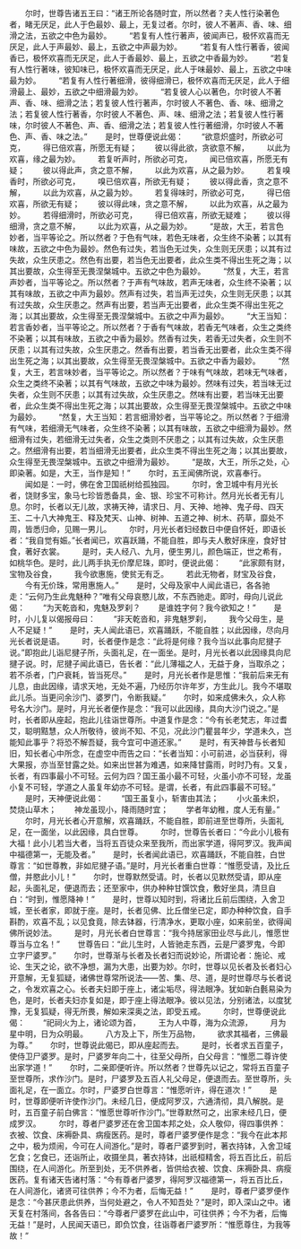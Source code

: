 <!-- { "loadSidebar": true } -->
　　尔时，世尊告诸五王曰：“诸王所论各随时宜，所以然者？夫人性行染著色者，睹无厌足，此人于色最妙、最上，无复过者。尔时，彼人不著声、香、味、细滑之法，五欲之中色为最妙。
　　“若复有人性行著声，彼闻声已，极怀欢喜而无厌足，此人于声最妙、最上，五欲之中声最为妙。
　　“若复有人性行著香，彼闻香已，极怀欢喜而无厌足，此人于香最妙、最上，五欲之中香最为妙。
　　“若复有人性行著味，彼知味已，极怀欢喜而无厌足，此人于味最妙、最上，五欲之中味最为妙。
　　“若复有人性行著细滑，彼得细滑已，极怀欢喜而无厌足，此人于细滑最上、最妙，五欲之中细滑最为妙。
　　“若复彼人心以著色，尔时彼人不著声、香、味、细滑之法；若复彼人性行著声，尔时彼人不著色、香、味、细滑之法；若复彼人性行著香，尔时彼人不著色、声、味、细滑之法；若复彼人性行著味，尔时彼人不著色、声、香、细滑之法；若复彼人性行著细滑，尔时彼人不著色、声、香、味之法。”
　　是时，世尊便说此偈：
　　“欲意炽盛时，所欲必可克，
　　得已倍欢喜，所愿无有疑；
　　彼以得此欲，贪欲意不解，
　　以此为欢喜，缘之最为妙。
　　若复听声时，所欲必可克，
　　闻已倍欢喜，所愿无有疑；
　　彼以得此声，贪之意不解，
　　以此为欢喜，从之最为妙。
　　若复嗅香时，所欲必可克，
　　嗅已倍欢喜，所欲无有疑；
　　彼以得此香，贪之意不解，
　　以此为欢喜，从之最为妙。
　　若复得味时，所欲必可克，
　　得已倍欢喜，所欲无有疑；
　　彼以得此味，贪之意不解，
　　以此为欢喜，从之最为妙。
　　若得细滑时，所欲必可克，
　　得已倍欢喜，所欲无疑难；
　　彼以得细滑，贪之意不解，
　　以此为欢喜，从之最为妙。
　　“是故，大王，若言色妙者，当平等论之。所以然者？于色有气味，若色无味者，众生终不染著；以其有味故，五欲之中色为最妙。然色有过失，若当色无过失，众生则无厌患；以其有过失故，众生厌患之。然色有出要，若当色无出要者，此众生类不得出生死之海；以其出要故，众生得至无畏涅槃城中。五欲之中色为最妙。
　　“然复，大王，若言声妙者，当平等论之。所以然者？于声有气味故，若声无味者，众生终不染著；以其有味故，五欲之中声为最妙。然声有过失，若当声无过失，众生则无厌患；以其有过失故，众生厌患之。然声有出要，若当声无出要者，此众生类不得出生死之海；以其出要故，众生得至无畏涅槃城中。五欲之中声为最妙。
　　“大王当知：若言香妙者，当平等论之。所以然者？于香有气味故，若香无气味者，众生之类终不染著；以其有味故，五欲之中香为最妙。然香有过失，若香无过失者，众生则不厌患；以其有过失故，众生厌患之。然香有出要，若当香无出要者，此众生类不得出生死之海；以其出要故，众生得至无畏涅槃城中。五欲之中香为最妙。
　　“然复，大王，若言味妙者，当平等论之。所以然者？于味有气味故，若味无气味者，众生之类终不染著；以其有气味故，五欲之中味为最妙。然味有过失，若当味无过失者，众生则不厌患；以其有过失故，众生厌患之。然味有出要，若当味无出要者，此众生类不得出生死之海；以其出要故，众生得至无畏涅槃城中。五欲之中味为最妙。
　　“然复，大王当知：若言细滑妙者，当平等论之。所以然者？于细滑有气味，若细滑无气味者，众生终不染著；以其有味故，五欲之中细滑为最妙。然细滑有过失，若细滑无过失者，众生之类则不厌患之；以其有过失故，众生厌患之。然细滑有出要，若当细滑无出要者，此众生类不得出生死之海；以其出要故，众生得至无畏涅槃城中。五欲之中细滑为最妙。
　　“是故，大王，所乐之处，心即染著。如是，大王，当作是知！”
　　尔时，五王闻佛所说，欢喜奉行。
　　闻如是：一时，佛在舍卫国祇树给孤独园。
　　尔时，舍卫城中有月光长者，饶财多宝，象马七珍皆悉备具，金、银、珍宝不可称计。然月光长者无有儿息。尔时，长者以无儿故，求祷天神，请求日、月、天神、地神、鬼子母、四天王、二十八大神鬼王、释及梵天、山神、树神、五道之神、树木、药草，靡处不周，皆悉归命，见赐一男儿。
　　尔时，月光长者妇经数日中便自怀妊，即语长者：“我自觉有娠。”长者闻已，欢喜跃踊，不能自胜，即与夫人敷好床座，食好甘食，著好衣裳。
　　是时，夫人经八、九月，便生男儿，颜色端正，世之希有，如桃华色。是时，此儿两手执无价摩尼珠，即时，便说此偈：
　　“此家颇有财，宝物及谷食，
　　我今欲惠施，使贫无有乏。
　　若此无物者，财宝及谷食，
　　今有无价珠，常用惠施人。”
　　是时，父母及家中人闻此语已，各各驰走：“云何乃生此鬼魅种？”唯有父母哀愍儿故，不东西驰走。即时，母向儿说此偈：
　　“为天乾沓和，鬼魅及罗刹？
　　是谁姓字何？我今欲知之！”
　　是时，小儿复以偈报母曰：
　　“非天乾沓和，非鬼魅罗刹，
　　我今父母生，是人不足疑！”
　　是时，夫人闻此语已，欢喜踊跃，不能自胜；以此因缘，尽向月光长者说是语。
　　时，长者便作是念：“此将是何缘？我今当以此事向尼揵子说。”即抱此儿诣尼揵子所，头面礼足，在一面坐。是时，月光长者以此因缘具向尼揵子说。时，尼揵子闻此语已，告长者：“此儿薄福之人，无益于身，当取杀之；若不杀者，门户衰耗，皆当死尽。”
　　是时，月光长者作是思惟：“我前后来无有儿息，由此因缘，请求天地，无处不遍，乃经历尔许年岁，方生此儿。我今不堪取此儿杀。当更问余沙门、婆罗门，令断我疑。”
　　尔时，如来成佛未久，众人称号名大沙门。是时，月光长者便作是念：“我可以此因缘，具向大沙门说之。”是时，长者即从座起，抱此儿往诣世尊所。中道复作是念：“今有长老梵志，年过耆艾，聪明黠慧，众人所敬待，彼尚不知、不见，况此沙门瞿昙年少，学道未久，岂能知此事乎？将恐不解吾疑，我今宜可中道还家。”
　　是时，有天神昔与长者知旧，知长者心中所念，在虚空中而告之曰：“长者当知：小可前进，必当获利，得大果报，亦当至甘露之处。如来出世甚为难遇，如来降甘露雨，时时乃有。又复，长者，有四事最小不可轻。云何为四？国王虽小最不可轻，火虽小亦不可轻，龙虽小复不可轻，学道之人虽复年幼亦不可轻。是谓，长者，有此四事最不可轻。”
　　是时，天神便说此偈：
　　“国王虽复小，斩害由其法；
　　小火虽未炽，焚烧山草木；
　　神龙虽现小，降雨随时宜；
　　学者年幼稚，度人无有量。”
　　尔时，月光长者心开意解，欢喜踊跃，不能自胜，即前进至世尊所，头面礼足，在一面坐，以此因缘，具白世尊。
　　尔时，世尊告长者曰：“今此小儿极有大福！此小儿若当大者，当将五百徒众来至我所，而出家学道，得阿罗汉。我声闻中福德第一，无能及者。”
　　是时，长者闻此语已，欢喜踊跃，不能自胜，白世尊言：“如世尊教，非如尼揵子语。”是时，月光长者重白世尊：“惟愿受请，及比丘僧，并愍此小儿！”
　　尔时，世尊默然受请。时，长者以见默然受请，即从座起，头面礼足，便退而去；还至家中，供办种种甘馔饮食，敷好坐具，清旦自白：“时到，惟愿降神！”
　　是时，世尊以知时到，将诸比丘前后围绕，入舍卫城，至长者家，即就于座。是时，长者见佛、比丘僧坐已定，即办种种饮食，自手斟酌，欢喜不乱；以见食竟，除去钵器，行清净水，更取小座，如来前坐，欲得闻佛所说妙法。
　　是时，月光长者白世尊言：“我今持居家田业尽与此儿，惟愿世尊当与立名！”
　　世尊告曰：“此儿生时，人皆驰走东西，云是尸婆罗鬼，今即立字尸婆罗。”
　　尔时，世尊渐与长者及长者妇而说妙论，所谓论者：施论、戒论、生天之论，欲不净想，漏为大患，出要为妙。尔时，世尊以见长者及长者妇心开意解，无复狐疑，诸佛世尊常所说法——苦、集、尽、道，是时世尊尽与长者说之，令发欢喜之心。长者夫妇即于座上，诸尘垢尽，得法眼净。犹如新白氎易染为色，是时，长者夫妇亦复如是，即于座上得法眼净。彼以见法，分别诸法，以度犹豫，无复狐疑，得无所畏，解如来深奥之法，即受五戒。
　　尔时，世尊便说此偈：
　　“祀祠火为上，诸论颂为首，
　　王为人中尊，海为众流源，
　　月为星中明，日为众明最。
　　八方及上下，所生万品物，
　　欲求其福者，三佛最为尊。”
　　尔时，世尊说此偈已，即从座起而去。
　　是时，长者求五百童子，使侍卫尸婆罗。是时，尸婆罗年向二十，往至父母所，白父母言：“惟愿二尊许使出家学道！”
　　尔时，二亲即便听许。所以然者？世尊先以记之，常将五百童子至世尊所，求作沙门。是时，尸婆罗及五百人礼父母足，便退而去。至世尊所，头面礼足，在一面立。尔时，尸婆罗白世尊言：“惟愿听许，得在道次！”
　　是时，世尊即便听许使作沙门。未经几日，便成阿罗汉，六通清彻，具八解脱。是时，五百童子前白佛言：“惟愿世尊听作沙门。”世尊默然可之，出家未经几日，便成罗汉。
　　尔时，尊者尸婆罗还在舍卫国本邦之处，众人敬仰，得四事供养：衣被、饮食、床褥卧具、病瘦医药。是时，尊者尸婆罗便作是念：“我今在此本邦之中，极为烦闹，今可在人间游化。”是时，尊者尸婆罗到时，著衣持钵，入舍卫域乞食；乞食已，还诣所止，收摄坐具，著衣持钵，出祇桓精舍，将五百比丘，前后围绕，在人间游化。所至到处，无不供养者，皆供给衣被、饮食、床褥卧具、病瘦医药。复有诸天告诸村落：“今有尊者尸婆罗，得阿罗汉福德第一，将五百比丘，在人间游化，诸贤可往供养；今不为者，后悔无益！”
　　是时，尊者尸婆罗便作是念：“今甚厌患此供养，当何处避之，令人不知吾处？”是时，即入深山之中。诸天复在村落间，各各告曰：“今尊者尸婆罗在此山中，可往供养；今不为者，后悔无益！”是时，人民闻天语已，即负饮食，往诣尊者尸婆罗所：“惟愿尊住，为我等故！”
